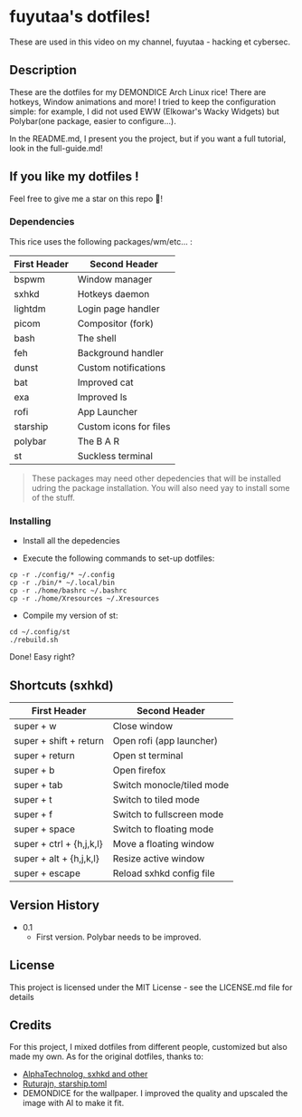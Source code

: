 # fuyutaa's dotfiles!

These are used in this video on my channel, fuyutaa - hacking et cybersec.

## Description

These are the dotfiles for my DEMONDICE Arch Linux rice!
There are hotkeys, Window animations and more!
I tried to keep the configuration simple: for example, I did not used EWW (Elkowar's Wacky Widgets) but Polybar(one package, easier to configure...).

In the README.md, I present you the project, but if you want a full tutorial, look in the full-guide.md!

## If you like my dotfiles !

Feel free to give me a star on this repo 🙂!

### Dependencies

This rice uses the following packages/wm/etc... :

| First Header  | Second Header           |
| ------------- | ------------------------|
| bspwm         | Window manager          |
| sxhkd         | Hotkeys daemon          |
| lightdm       | Login page handler      |
| picom         | Compositor (fork)       |
| bash          | The shell               |
| feh           | Background handler      |
| dunst         | Custom notifications    |
| bat           | Improved cat            |
| exa           | Improved ls             |
| rofi          | App Launcher            |
| starship      | Custom icons for files  |
| polybar       | The B A R               |
| st            | Suckless terminal       |

> These packages may need other depedencies that will be installed udring the package installation.
> You will also need yay to install some of the stuff.

### Installing

* Install all the depedencies

* Execute the following commands to set-up dotfiles:
```shell
cp -r ./config/* ~/.config
cp -r ./bin/* ~/.local/bin
cp -r ./home/bashrc ~/.bashrc
cp -r ./home/Xresources ~/.Xresources
```

* Compile my version of st:
```shell
cd ~/.config/st
./rebuild.sh
```

Done! Easy right?

## Shortcuts (sxhkd)

| First Header             | Second Header               |
| -------------------------| ----------------------------|
| super + w                | Close window                |
| super + shift + return   | Open rofi (app launcher)    |
| super + return           | Open st terminal            |
| super + b                | Open firefox                |
| super + tab              | Switch monocle/tiled mode   |
| super + t                | Switch to tiled mode        |
| super + f                | Switch to fullscreen mode   |
| super + space            | Switch to floating mode     |
| super + ctrl + {h,j,k,l} | Move a floating window      |
| super + alt + {h,j,k,l}  | Resize active window        |
| super + escape           | Reload sxhkd config file    |


## Version History

* 0.1
    * First version. Polybar needs to be improved.

## License

This project is licensed under the MIT License - see the LICENSE.md file for details

## Credits
For this project, I mixed dotfiles from different people, customized but also made my own.
As for the original dotfiles, thanks to:
* [AlphaTechnolog, sxhkd and other](https://github.com/AlphaTechnolog/dotfiles)
* [Ruturajn, starship.toml](https://gist.github.com/PurpleBooth/109311bb0361f32d87a2)
* DEMONDICE for the wallpaper. I improved the quality and upscaled the image with AI to make it fit.